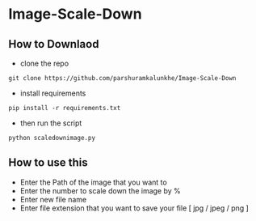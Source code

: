 # Image-Scale-Down

## How to Downlaod

- clone the repo 
```
git clone https://github.com/parshuramkalunkhe/Image-Scale-Down
```
- install requirements
```
pip install -r requirements.txt
```
- then run the script
```
python scaledownimage.py
```

## How to use this
- Enter the Path of the image that you want to 
- Enter the number to scale down the image by % 
- Enter new file name
- Enter file extension that you want to save your file [ jpg / jpeg / png ]
